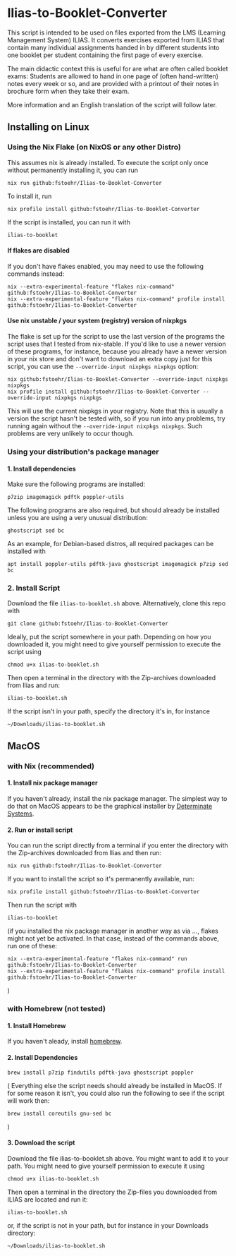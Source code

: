 # Ilias-to-Booklet-Converter

This script is intended to be used on files exported from the LMS (Learning Management System) ILIAS.
It converts exercises exported from ILIAS that contain many individual
assignments handed in by different students into one booklet per student
containing the first page of every exercise.

The main didactic context this is useful for are what are often called
booklet exams: Students are allowed to hand in one page of (often
hand-written) notes every week or so, and are provided with a printout of
their notes in brochure form when they take their exam.

More information and an English translation of the script will follow
later.

## Installing on Linux

### Using the Nix Flake (on NixOS or any other Distro)

This assumes nix is already installed. To execute the script only once
without permanently installing it, you can run

```
nix run github:fstoehr/Ilias-to-Booklet-Converter
```

To install it, run

```
nix profile install github:fstoehr/Ilias-to-Booklet-Converter
```

If the script is installed, you can run it with

```
ilias-to-booklet
```

#### If flakes are disabled

If you don't have flakes enabled, you may need to use the
following commands instead:

```
nix --extra-experimental-feature "flakes nix-command" github:fstoehr/Ilias-to-Booklet-Converter
nix --extra-experimental-feature "flakes nix-command" profile install github:fstoehr/Ilias-to-Booklet-Converter
```

#### Use nix unstable / your system (registry) version of nixpkgs

The flake is set up for the script to use the last version of the programs the script uses that I tested from nix-stable. If you'd like to use a newer version of these programs, for instance, because you already have a newer version in your nix store and don't want to download an extra copy just for this script, you can use the `--override-input nixpkgs nixpkgs` option:

```
nix github:fstoehr/Ilias-to-Booklet-Converter --override-input nixpkgs nixpkgs
nix profile install github:fstoehr/Ilias-to-Booklet-Converter --override-input nixpkgs nixpkgs
```

This will use the current nixpkgs in your registry. Note that this is usually a version the script hasn't be tested with, so if you run into any problems, try running again without the `--override-input nixpkgs nixpkgs`. Such problems are very unlikely to occur though.



### Using your distribution's package manager

#### 1. Install dependencies

Make sure the following programs are installed:

```
p7zip imagemagick pdftk poppler-utils
```

The following programs are also required, but should already be installed
unless you are using a very unusual distribution:

```
ghostscript sed bc
```

As an example, for Debian-based distros, all required packages can be installed with 

```
apt install poppler-utils pdftk-java ghostscript imagemagick p7zip sed bc
```


### 2. Install Script

Download the file `ilias-to-booklet.sh` above. Alternatively, clone this repo with

```
git clone github:fstoehr/Ilias-to-Booklet-Converter
```

Ideally, put the script somewhere in your path. Depending on how you
downloaded it, you might need to give yourself permission
to execute the script using

```
chmod u+x ilias-to-booklet.sh
```

Then open a terminal in
the directory with the Zip-archives downloaded from Ilias and run:

```
ilias-to-booklet.sh
```

If the script isn't in your path, specify the directory it's in, for
instance

```
~/Downloads/ilias-to-booklet.sh
```




## MacOS

### with Nix (recommended)

#### 1. Install nix package manager

If you haven't already, install the nix package manager. The simplest way
to do that on MacOS appears to be the graphical installer by [Determinate
Systems](https://determinate.systems/posts/graphical-nix-installer/).


#### 2. Run or install script

You can run the script directly from a terminal if you enter the directory
with the Zip-archives downloaded from Ilias and then run:

```
nix run github:fstoehr/Ilias-to-Booklet-Converter
```


If you want to install the script so it's permanently available, run:

```
nix profile install github:fstoehr/Ilias-to-Booklet-Converter
```

Then run the script with 

```
ilias-to-booklet
```

(if you installed the nix package manager in another way as via ...,
flakes might not yet be activated. In that case, instead of the commands
above, run one of these:

```
nix --extra-experimental-feature "flakes nix-command" run github:fstoehr/Ilias-to-Booklet-Converter
nix --extra-experimental-feature "flakes nix-command" profile install github:fstoehr/Ilias-to-Booklet-Converter
```
)


### with Homebrew (not tested)

#### 1. Install Homebrew

If you haven't aleady, install [homebrew](https://brew.sh).

#### 2. Install Dependencies

```
brew install p7zip findutils pdftk-java ghostscript poppler
```

(
Everything else the script needs should already be installed in MacOS. If for some reason
it isn't, you could also run the following to see if the script will
work then:

```
brew install coreutils gnu-sed bc
```
)

#### 3. Download the script

Download the file ilias-to-booklet.sh above. You might want to add it to
your path. You might need to give yourself permission to execute it using

```
chmod u+x ilias-to-booklet.sh
```


Then open a terminal in the directory the
Zip-files you downloaded from ILIAS are located and run it:

```
ilias-to-booklet.sh
```

or, if the script is not in your path, but for instance in your Downloads
directory:

```
~/Downloads/ilias-to-booklet.sh
```

